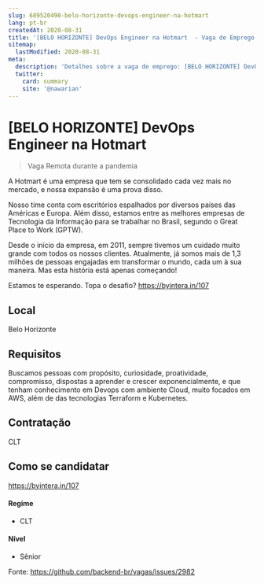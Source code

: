 ```yaml
---
slug: 689520490-belo-horizonte-devops-engineer-na-hotmart
lang: pt-br
createdAt: 2020-08-31
title: '[BELO HORIZONTE] DevOps Engineer na Hotmart  - Vaga de Emprego'
sitemap:
  lastModified: 2020-08-31
meta:
  description: 'Detalhes sobre a vaga de emprego: [BELO HORIZONTE] DevOps Engineer na Hotmart '
  twitter:
    card: summary
    site: '@nawarian'
---
```


# [BELO HORIZONTE] DevOps Engineer na Hotmart 

<!--
==================================================
Caso a vaga for remoto durante a pandemia informar no texto "Remoto durante o covid"
==================================================
-->
<!-- 
==================================================
POR FAVOR, SÓ POSTE SE A VAGA FOR PARA BACK-END!

Não faça distinção de gênero no título da vaga.

Use: "Back-End Developer" ao invés de 
"Desenvolvedor Back-End" \o/

Exemplo: `[São Paulo] Back-End Developer @ NOME DA EMPRESA`
==================================================
-->
<!--
==================================================
Caso a vaga for remoto durante a pandemia deixar a linha abaixo
==================================================
-->
> Vaga Remota durante a pandemia

A Hotmart é uma empresa que tem se consolidado cada vez mais no mercado, e nossa expansão é uma prova disso. 

Nosso time conta com escritórios espalhados por diversos países das Américas e Europa. Além disso, estamos entre as melhores empresas de Tecnologia da Informação para se trabalhar no Brasil, segundo o Great Place to Work (GPTW).

Desde o início da empresa, em 2011, sempre tivemos um cuidado muito grande com todos os nossos clientes. Atualmente, já somos mais de 1,3 milhões de pessoas engajadas em transformar o mundo, cada um à sua maneira. Mas esta história está apenas começando! 

Estamos te esperando. Topa o desafio?
https://byintera.in/107

## Local

Belo Horizonte

## Requisitos

Buscamos pessoas com propósito, curiosidade, proatividade, compromisso, dispostas a aprender e crescer exponencialmente, e que tenham conhecimento em Devops com ambiente Cloud, muito focados em AWS, além de das tecnologias Terraform e Kubernetes.


## Contratação

CLT

## Como se candidatar

https://byintera.in/107

#### Regime
- CLT

#### Nível
- Sênior




Fonte: https://github.com/backend-br/vagas/issues/2982